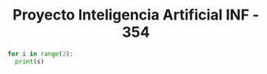 <h1 align="center">Proyecto Inteligencia Artificial INF - 354</h1>

```py
for i in range(2):
  print(s)
```
